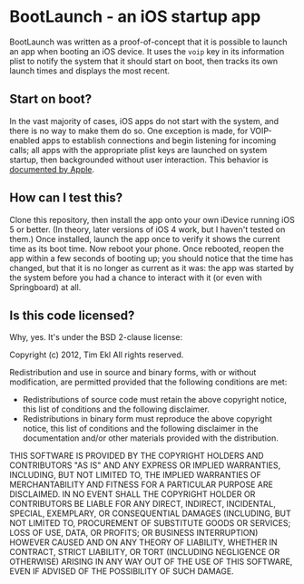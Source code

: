 # BootLaunch - an iOS startup app

BootLaunch was written as a proof-of-concept that it is possible to launch an
app when booting an iOS device. It uses the `voip` key in its information plist
to notify the system that it should start on boot, then tracks its own launch
times and displays the most recent.

## Start on boot?

In the vast majority of cases, iOS apps do not start with the system, and there
is no way to make them do so. One exception is made, for VOIP-enabled apps to
establish connections and begin listening for incoming calls; all apps with the
appropriate plist keys are launched on system startup, then backgrounded
without user interaction. This behavior is [documented by Apple][appledoc].

## How can I test this?

Clone this repository, then install the app onto your own iDevice running iOS 5
or better. (In theory, later versions of iOS 4 work, but I haven't tested on
them.) Once installed, launch the app once to verify it shows the current time
as its boot time. Now reboot your phone. Once rebooted, reopen the app within a
few seconds of booting up; you should notice that the time has changed, but
that it is no longer as current as it was: the app was started by the system
before you had a chance to interact with it (or even with Springboard) at all.

## Is this code licensed?

Why, yes. It's under the BSD 2-clause license:

Copyright (c) 2012, Tim Ekl
All rights reserved.

Redistribution and use in source and binary forms, with or without
modification, are permitted provided that the following conditions are met:

* Redistributions of source code must retain the above copyright notice, this
list of conditions and the following disclaimer.
* Redistributions in binary form must reproduce the above copyright notice, this
list of conditions and the following disclaimer in the documentation and/or
other materials provided with the distribution.

THIS SOFTWARE IS PROVIDED BY THE COPYRIGHT HOLDERS AND CONTRIBUTORS "AS IS" AND
ANY EXPRESS OR IMPLIED WARRANTIES, INCLUDING, BUT NOT LIMITED TO, THE IMPLIED
WARRANTIES OF MERCHANTABILITY AND FITNESS FOR A PARTICULAR PURPOSE ARE
DISCLAIMED. IN NO EVENT SHALL THE COPYRIGHT HOLDER OR CONTRIBUTORS BE LIABLE
FOR ANY DIRECT, INDIRECT, INCIDENTAL, SPECIAL, EXEMPLARY, OR CONSEQUENTIAL
DAMAGES (INCLUDING, BUT NOT LIMITED TO, PROCUREMENT OF SUBSTITUTE GOODS OR
SERVICES; LOSS OF USE, DATA, OR PROFITS; OR BUSINESS INTERRUPTION) HOWEVER
CAUSED AND ON ANY THEORY OF LIABILITY, WHETHER IN CONTRACT, STRICT LIABILITY,
OR TORT (INCLUDING NEGLIGENCE OR OTHERWISE) ARISING IN ANY WAY OUT OF THE USE
OF THIS SOFTWARE, EVEN IF ADVISED OF THE POSSIBILITY OF SUCH DAMAGE.

[appledoc]: https://developer.apple.com/library/ios/#documentation/General/Reference/InfoPlistKeyReference/Articles/iPhoneOSKeys.html#//apple_ref/doc/uid/TP40009252-SW1
